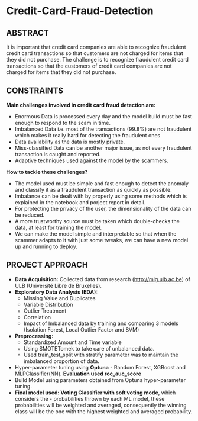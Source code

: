 # Credit-Card-Fraud-Detection

## ABSTRACT
It is important that credit card companies are able to recognize fraudulent
credit card transactions so that customers are not charged for items that
they did not purchase. The challenge is to recognize fraudulent credit
card transactions so that the customers of credit card companies are not
charged for items that they did not purchase.

## CONSTRAINTS
**Main challenges involved in credit card fraud detection are:**
- Enormous Data is processed every day and the model build must be fast enough to respond to the scam in time.
- Imbalanced Data i.e. most of the transactions (99.8%) are not fraudulent which makes it really hard for detecting the fraudulent ones
- Data availability as the data is mostly private.
- Miss-classified Data can be another major issue, as not every fraudulent transaction is caught and reported.
- Adaptive techniques used against the model by the scammers.

**How to tackle these challenges?**
- The model used must be simple and fast enough to detect the anomaly and classify it as a fraudulent transaction as quickly as possible.
- Imbalance can be dealt with by properly using some methods which is explained in the notebook and porject report in detail.
- For protecting the privacy of the user, the dimensionality of the data can be reduced.
- A more trustworthy source must be taken which double-checks the data, at least for training the model.
- We can make the model simple and interpretable so that when the scammer adapts to it with just some tweaks, we can have a new model up and running to deploy.

## PROJECT APPROACH
- **Data Acquisition:** Collected data from research (http://mlg.ulb.ac.be) of ULB (Université Libre de Bruxelles).
- **Exploratory Data Analysis (EDA):**
  - Missing Value and Duplicates
  - Variable Distribution
  - Outlier Treatment
  - Correlation
  - Impact of Imbalanced data by training and comparing 3 models (Isolation Forest, Local Outlier Factor and SVM)
- **Preprocessing:**
  - Standardized Amount and Time variable
  - Using SMOTETomek to take care of unbalanced data.
  - Used train_test_split with stratify parameter was to maintain the imbalanced proportion of data.
- Hyper-parameter tuning using **Optuna** - Random Forest, XGBoost and MLPClassifier(NN). **Evaluation used roc_auc_score**
- Build Model using parameters obtained from Optuna hyper-parameter tuning.
- **Final model used: Voting Classifier with soft voting mode**, which considers the - probabilities thrown by each ML model, these probabilities will be weighted and
averaged, consequently the winning class will be the one with the highest weighted and averaged probability.
